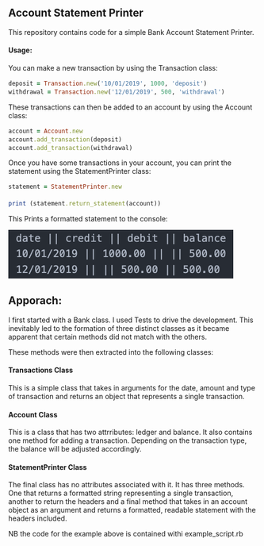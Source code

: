## Account Statement Printer
This repository contains code for a simple Bank Account Statement Printer.
#### Usage:

You can make a new transaction by using the Transaction class:

```ruby
deposit = Transaction.new('10/01/2019', 1000, 'deposit')
withdrawal = Transaction.new('12/01/2019', 500, 'withdrawal')
```

These transactions can then be added to an account by using the Account class:

```ruby
account = Account.new
account.add_transaction(deposit)
account.add_transaction(withdrawal)
```

Once you have some transactions in your account, you can print the statement using the StatementPrinter class:

```ruby
statement = StatementPrinter.new

print (statement.return_statement(account))
```

This Prints a formatted statement to the console:

![Output](./img.png?raw=true "Title")

## Apporach:

I first started with a Bank class.
I used Tests to drive the development.
This inevitably led to the formation of three distinct classes as it 
became apparent that certain methods did not match with the others.

These methods were then extracted into the following classes:

#### Transactions Class

This is a simple class that takes in arguments for the date, amount and type 
of transaction and returns an object that represents a single transaction.

#### Account Class

This is a class that has two attrributes: ledger and balance.
It also contains one method for adding a transaction. Depending on the transaction type,
the balance will be adjusted accordingly.

#### StatementPrinter Class

The final class has no attributes associated with it.
It has three methods. One that returns a formatted string representing a single transaction, 
another to return the headers and a final method that takes in an account object as an argument and 
returns a formatted, readable statement with the headers included.

NB the code for the example above is contained withi example_script.rb

